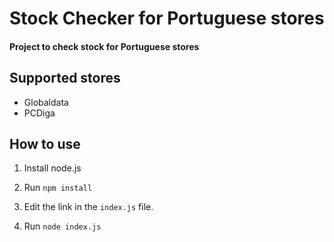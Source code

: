 # Stock Checker for Portuguese stores
#### Project to check stock for Portuguese stores

## Supported stores

- Globaldata
- PCDiga

## How to use
1. Install node.js

1. Run `npm install`

1. Edit the link in the `index.js` file.

1. Run `node index.js`
